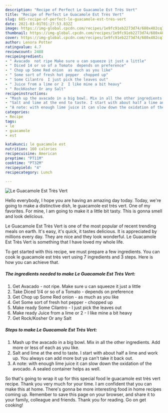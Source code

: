 ```yaml
---
description: "Recipe of Perfect Le Guacamole Est Très Vert"
title: "Recipe of Perfect Le Guacamole Est Très Vert"
slug: 605-recipe-of-perfect-le-guacamole-est-tres-vert
date: 2021-03-01T01:27:53.832Z
image: https://img-global.cpcdn.com/recipes/1e9fc91eb2273d74/680x482cq70/le-guacamole-est-tres-vert-recipe-main-photo.jpg
thumbnail: https://img-global.cpcdn.com/recipes/1e9fc91eb2273d74/680x482cq70/le-guacamole-est-tres-vert-recipe-main-photo.jpg
cover: https://img-global.cpcdn.com/recipes/1e9fc91eb2273d74/680x482cq70/le-guacamole-est-tres-vert-recipe-main-photo.jpg
author: Lenora Potter
ratingvalue: 4.7
reviewcount: 2488
recipeingredient:
- " Avacado  not ripe Make sure u can squeeze it just a little"
- " Diced 14 or so of a Tomato  depends on preference"
- " Chop up Some Red onion  as much as you like"
- " Some sort of fresh hot pepper  chopped up"
- " Some Cilantro  I just pick the leaves out"
- " Juice from a lime or 2  I like mine a bit heavy"
- " RockKosher Or any Salt"
recipeinstructions:
- "Mash up the avacado in a big bowl. Mix in all the other ingredients. Add more or less of each as you like."
- "Salt and lime at the end to taste. I start with about half a lime and work up. You always can add more but ya can&#39;t take it back out."
- "A note: with enough lime juice it can slow down the oxidation of the avocado. A sealed container helps as well."
categories:
- Recipe
tags:
- le
- guacamole
- est

katakunci: le guacamole est 
nutrition: 160 calories
recipecuisine: American
preptime: "PT11M"
cooktime: "PT32M"
recipeyield: "4"
recipecategory: Lunch

---
```



![Le Guacamole Est Très Vert](https://img-global.cpcdn.com/recipes/1e9fc91eb2273d74/680x482cq70/le-guacamole-est-tres-vert-recipe-main-photo.jpg)

Hello everybody, I hope you are having an amazing day today. Today, we're going to make a distinctive dish, le guacamole est très vert. One of my favorites. For mine, I am going to make it a little bit tasty. This is gonna smell and look delicious.

Le Guacamole Est Très Vert is one of the most popular of recent trending meals on earth. It's easy, it's quick, it tastes delicious. It is appreciated by millions every day. They are nice and they look wonderful. Le Guacamole Est Très Vert is something that I have loved my whole life.




To get started with this recipe, we must prepare a few ingredients. You can cook le guacamole est très vert using 7 ingredients and 3 steps. Here is how you can achieve that.

<!--inarticleads1-->

##### The ingredients needed to make Le Guacamole Est Très Vert:

1. Get  Avacado - not ripe. Make sure u can squeeze it just a little
1. Take  Diced 1/4 or so of a Tomato - depends on preference
1. Get  Chop up Some Red onion - as much as you like
1. Get  Some sort of fresh hot pepper - chopped up
1. Make ready  Some Cilantro - I just pick the leaves out
1. Make ready  Juice from a lime or 2 - I like mine a bit heavy
1. Get  Rock/Kosher Or any Salt




<!--inarticleads2-->

##### Steps to make Le Guacamole Est Très Vert:

1. Mash up the avacado in a big bowl. Mix in all the other ingredients. Add more or less of each as you like.
1. Salt and lime at the end to taste. I start with about half a lime and work up. You always can add more but ya can&#39;t take it back out.
1. A note: with enough lime juice it can slow down the oxidation of the avocado. A sealed container helps as well.




So that's going to wrap it up for this special food le guacamole est très vert recipe. Thank you very much for your time. I am confident that you can make this at home. There's gonna be more interesting food in home recipes coming up. Remember to save this page on your browser, and share it to your family, colleague and friends. Thank you for reading. Go on get cooking!
